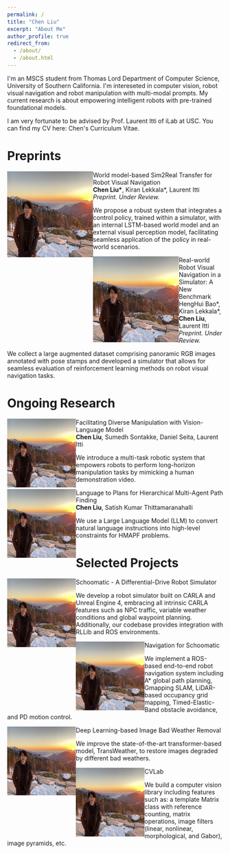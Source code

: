 ```yaml
---
permalink: /
title: "Chen Liu"
excerpt: "About Me"
author_profile: true
redirect_from: 
  - /about/
  - /about.html
---
```


I'm an MSCS student from <a href="https://www.cs.usc.edu/" style="text-decoration:none">Thomas Lord Department of Computer Science</a>, <a href="https://www.usc.edu/" style="text-decoration:none">University of Southern California</a>. I'm intereseted in computer vision, robot visual navigation and robot manipulation with multi-modal prompts. My current research is about empowering intelligent robots with pre-trained foundational models. 

I am very fortunate to be advised by <a href="http://ilab.usc.edu/itti/" style="text-decoration:none">Prof. Laurent Itti</a> of iLab at USC.
You can find my CV here: <a href="../assets/Chen_Liu_Resume.pdf" style="text-decoration:none">Chen's Curriculum Vitae</a>.

Preprints
========
<img align="left" style="vertical-align: top;" src="../images/profile.png" alt="clean-usnob" width="200" height="200"/> 
<td width="75%" valign="middle">
    <a href="https://sites.google.com/usc.edu/world-model-sim2real" style="text-decoration:none">
        <papertitle>World model-based Sim2Real Transfer for Robot Visual Navigation</papertitle>
    </a>
    <br>
        <strong>Chen Liu*</strong>, Kiran Lekkala*, Laurent Itti
    <br>
    <em>Preprint. Under Review. </em>
    <p>We propose a robust system that integrates a control policy, trained within a simulator, with an internal LSTM-based world model and an external visual perception model, facilitating seamless application of the policy in real-world scenarios.</p>
</td>
<img align="left" style="vertical-align: top;" src="../images/profile.png" alt="clean-usnob" width="200" height="200"/> 
<td width="75%" valign="middle">
    <papertitle>Real-world Robot Visual Navigation in a Simulator: A New Benchmark</papertitle>
    <br>
        HengHui Bao*, Kiran Lekkala*, <strong>Chen Liu</strong>, Laurent Itti
    <br>
    <em>Preprint. Under Review. </em>
    <p>We collect a large augmented dataset comprising panoramic RGB images annotated with pose stamps and developed a simulator that allows for seamless evaluation of reinforcement learning methods on robot visual navigation tasks. </p>
</td>

Ongoing Research
========
<img align="left" style="vertical-align: top;" src="../images/profile.png" alt="clean-usnob" width="160" height="160"/> 
<td width="75%" valign="middle">
    <papertitle>Facilitating Diverse Manipulation with Vision-Language Model</papertitle>
    <br>
        <strong>Chen Liu</strong>, Sumedh Sontakke, Daniel Seita, Laurent Itti
    <br>
    <p>We introduce a multi-task robotic system that empowers robots to perform long-horizon manipulation tasks by mimicking a human demonstration video. </p>
</td>

<img align="left" style="vertical-align: top;" src="../images/profile.png" alt="clean-usnob" width="160" height="160"/> 
<td width="75%" valign="middle">
    <papertitle>Language to Plans for Hierarchical Multi-Agent Path Finding</papertitle>
    <br>
        <strong>Chen Liu</strong>, Satish Kumar Thittamaranahalli
    <br>
    <p>We use a Large Language Model (LLM) to convert natural language instructions into high-level constraints for HMAPF problems. </p>
</td>

Selected Projects
========
<img align="left" style="vertical-align: top;" src="../images/profile.png" alt="clean-usnob" width="160" height="160"/> 
<td width="75%" valign="middle">
    <a href="https://github.com/crellian/carla-scoomatic" style="text-decoration:none">
        <papertitle>Schoomatic  - A Differential-Drive Robot Simulator</papertitle>
    </a>
    <p>We develop a robot simulator built on CARLA and Unreal Engine 4, embracing all intrinsic CARLA features such as NPC traffic, variable weather conditions and global waypoint planning. Additionally, our codebase provides integration with RLLib and ROS environments.</p>
</td>

<img align="left" style="vertical-align: top;" src="../images/profile.png" alt="clean-usnob" width="160" height="160"/> 
<td width="75%" valign="middle">
    <a href="https://github.com/crellian/BeoPlan" style="text-decoration:none">
        <papertitle>Navigation for Schoomatic</papertitle>
    </a>
    <p>We implement a ROS-based end-to-end robot navigation system including A* global path planning, Gmapping SLAM, LiDAR-based occupancy grid mapping, Timed-Elastic-Band obstacle avoidance, and PD motion control.</p>
</td>

<img align="left" style="vertical-align: top;" src="../images/profile.png" alt="clean-usnob" width="160" height="160"/> 
<td width="75%" valign="middle">
    <a href="../assets/weather.pdf" style="text-decoration:none">
        <papertitle>Deep Learning-based Image Bad Weather Removal</papertitle>
    </a>
    <p>We improve the state-of-the-art transformer-based model, TransWeather, to restore images degraded by different bad weathers.</p>
</td>

<img align="left" style="vertical-align: top;" src="../images/profile.png" alt="clean-usnob" width="160" height="160"/> 
<td width="75%" valign="middle">
    <a href="https://github.com/crellian/CVLab" style="text-decoration:none">
        <papertitle>CVLab</papertitle>
    </a>
    <p>We build a computer vision library including features such as: a template Matrix class with reference counting, matrix operations, image filters (linear, nonlinear, morphological, and Gabor), image pyramids, etc.</p>
</td>

